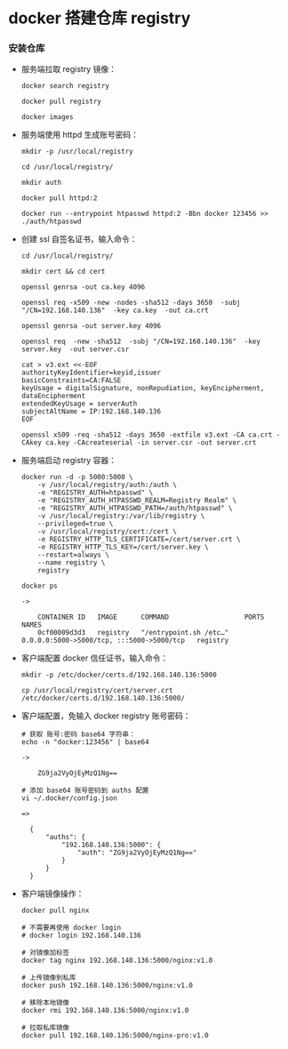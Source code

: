 
# docker 搭建仓库 registry

### 安装仓库

  * 服务端拉取 registry 镜像：

        docker search registry

        docker pull registry

        docker images

  * 服务端使用 httpd 生成账号密码：

        mkdir -p /usr/local/registry

        cd /usr/local/registry/

        mkdir auth

        docker pull httpd:2

        docker run --entrypoint htpasswd httpd:2 -Bbn docker 123456 >> ./auth/htpasswd

  * 创建 ssl 自签名证书，输入命令：

        cd /usr/local/registry/

        mkdir cert && cd cert

        openssl genrsa -out ca.key 4096

        openssl req -x509 -new -nodes -sha512 -days 3650  -subj "/CN=192.168.140.136"  -key ca.key  -out ca.crt

        openssl genrsa -out server.key 4096

        openssl req  -new -sha512  -subj "/CN=192.168.140.136"  -key server.key  -out server.csr

        cat > v3.ext <<-EOF
        authorityKeyIdentifier=keyid,issuer
        basicConstraints=CA:FALSE
        keyUsage = digitalSignature, nonRepudiation, keyEncipherment, dataEncipherment
        extendedKeyUsage = serverAuth
        subjectAltName = IP:192.168.140.136
        EOF

        openssl x509 -req -sha512 -days 3650 -extfile v3.ext -CA ca.crt -CAkey ca.key -CAcreateserial -in server.csr -out server.crt

  * 服务端启动 registry 容器：

        docker run -d -p 5000:5000 \
            -v /usr/local/registry/auth:/auth \
            -e "REGISTRY_AUTH=htpasswd" \
            -e "REGISTRY_AUTH_HTPASSWD_REALM=Registry Realm" \
            -e "REGISTRY_AUTH_HTPASSWD_PATH=/auth/htpasswd" \
            -v /usr/local/registry:/var/lib/registry \
            --privileged=true \
            -v /usr/local/registry/cert:/cert \
            -e REGISTRY_HTTP_TLS_CERTIFICATE=/cert/server.crt \
            -e REGISTRY_HTTP_TLS_KEY=/cert/server.key \
            --restart=always \
            --name registry \
            registry

        docker ps

        ->

            CONTAINER ID   IMAGE      COMMAND                   PORTS                                       NAMES
            0cf00009d3d3   registry   "/entrypoint.sh /etc…"    0.0.0.0:5000->5000/tcp, :::5000->5000/tcp   registry

  * 客户端配置 docker 信任证书，输入命令：

        mkdir -p /etc/docker/certs.d/192.168.140.136:5000

        cp /usr/local/registry/cert/server.crt /etc/docker/certs.d/192.168.140.136:5000/

  * 客户端配置，免输入 docker registry 账号密码：

        # 获取 账号:密码 base64 字符串：
        echo -n "docker:123456" | base64

        ->

            ZG9ja2VyOjEyMzQ1Ng==

        # 添加 base64 账号密码到 auths 配置
        vi ~/.docker/config.json

        =>

          {
              "auths": {
                  "192.168.140.136:5000": {
                      "auth": "ZG9ja2VyOjEyMzQ1Ng=="
                  }
              }
          }

  * 客户端镜像操作：

        docker pull nginx

        # 不需要再使用 docker login
        # docker login 192.168.140.136

        # 对镜像加标签
        docker tag nginx 192.168.140.136:5000/nginx:v1.0

        # 上传镜像到私库
        docker push 192.168.140.136:5000/nginx:v1.0

        # 移除本地镜像
        docker rmi 192.168.140.136:5000/nginx:v1.0

        # 拉取私库镜像
        docker pull 192.168.140.136:5000/nginx-pro:v1.0
